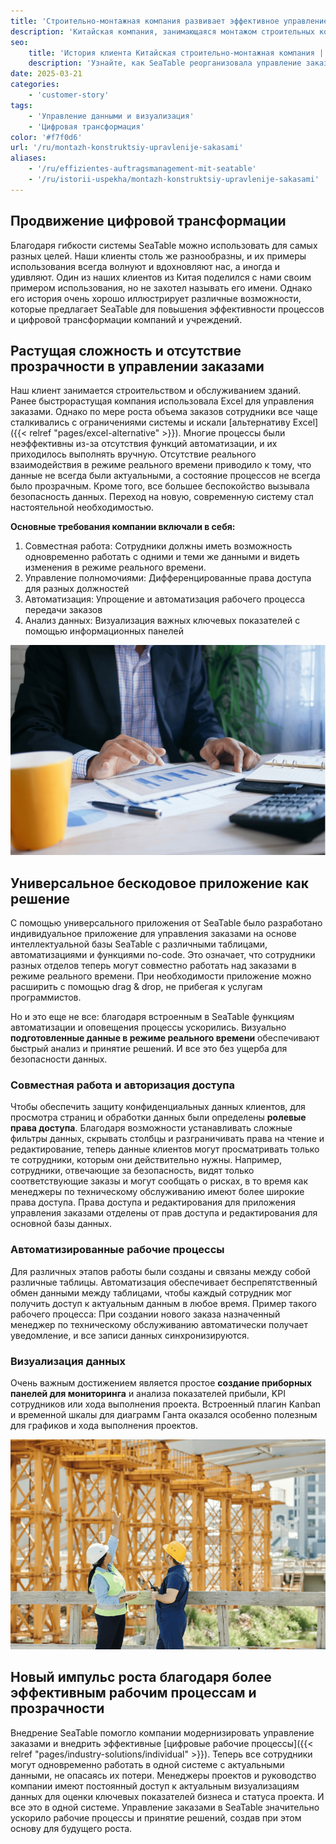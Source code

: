 ```yaml
---
title: 'Строительно-монтажная компания развивает эффективное управление заказами с помощью SeaTable'
description: 'Китайская компания, занимающаяся монтажом строительных конструкций, запустила свою систему управления заказами с помощью SeaTable, успешно продвигая свою цифровую трансформацию. Результатом стала высокоэффективная, современная система управления с универсальным приложением.'
seo:
    title: 'История клиента Китайская строительно-монтажная компания | SeaTable'
    description: 'Узнайте, как SeaTable реорганизовала управление заказами и инициировала цифровую трансформацию в компании, занимающейся монтажом строительных конструкций'
date: 2025-03-21
categories:
    - 'customer-story'
tags:
    - 'Управление данными и визуализация'
    - 'Цифровая трансформация'
color: '#f7f0d6'
url: '/ru/montazh-konstruktsiy-upravlenije-sakasami'
aliases:
    - '/ru/effizientes-auftragsmanagement-mit-seatable'
    - '/ru/istorii-uspekha/montazh-konstruktsiy-upravlenije-sakasami'
---
```


## Продвижение цифровой трансформации

Благодаря гибкости системы SeaTable можно использовать для самых разных целей. Наши клиенты столь же разнообразны, и их примеры использования всегда волнуют и вдохновляют нас, а иногда и удивляют. Один из наших клиентов из Китая поделился с нами своим примером использования, но не захотел называть его имени. Однако его история очень хорошо иллюстрирует различные возможности, которые предлагает SeaTable для повышения эффективности процессов и цифровой трансформации компаний и учреждений.

## Растущая сложность и отсутствие прозрачности в управлении заказами

Наш клиент занимается строительством и обслуживанием зданий. Ранее быстрорастущая компания использовала Excel для управления заказами. Однако по мере роста объема заказов сотрудники все чаще сталкивались с ограничениями системы и искали [альтернативу Excel]({{< relref "pages/excel-alternative" >}}). Многие процессы были неэффективны из-за отсутствия функций автоматизации, и их приходилось выполнять вручную. Отсутствие реального взаимодействия в режиме реального времени приводило к тому, что данные не всегда были актуальными, а состояние процессов не всегда было прозрачным. Кроме того, все большее беспокойство вызывала безопасность данных. Переход на новую, современную систему стал настоятельной необходимостью.

**Основные требования компании включали в себя:**

1. Совместная работа: Сотрудники должны иметь возможность одновременно работать с одними и теми же данными и видеть изменения в режиме реального времени.
1. Управление полномочиями: Дифференцированные права доступа для разных должностей
1. Автоматизация: Упрощение и автоматизация рабочего процесса передачи заказов
1. Анализ данных: Визуализация важных ключевых показателей с помощью информационных панелей

![Универсальное бескодовое приложение - планшет со статистикой](Customer-Story_CN_Datenvisualisierung.jpg)

## Универсальное бескодовое приложение как решение

С помощью универсального приложения от SeaTable было разработано индивидуальное приложение для управления заказами на основе интеллектуальной базы SeaTable с различными таблицами, автоматизациями и функциями no-code. Это означает, что сотрудники разных отделов теперь могут совместно работать над заказами в режиме реального времени. При необходимости приложение можно расширить с помощью drag & drop, не прибегая к услугам программистов.

Но и это еще не все: благодаря встроенным в SeaTable функциям автоматизации и оповещения процессы ускорились. Визуально **подготовленные данные в режиме реального времени** обеспечивают быстрый анализ и принятие решений. И все это без ущерба для безопасности данных.

### Совместная работа и авторизация доступа

Чтобы обеспечить защиту конфиденциальных данных клиентов, для просмотра страниц и обработки данных были определены **ролевые права доступа**. Благодаря возможности устанавливать сложные фильтры данных, скрывать столбцы и разграничивать права на чтение и редактирование, теперь данные клиентов могут просматривать только те сотрудники, которым они действительно нужны. Например, сотрудники, отвечающие за безопасность, видят только соответствующие заказы и могут сообщать о рисках, в то время как менеджеры по техническому обслуживанию имеют более широкие права доступа. Права доступа и редактирования для приложения управления заказами отделены от прав доступа и редактирования для основной базы данных.

### Автоматизированные рабочие процессы

Для различных этапов работы были созданы и связаны между собой различные таблицы. Автоматизация обеспечивает беспрепятственный обмен данными между таблицами, чтобы каждый сотрудник мог получить доступ к актуальным данным в любое время. Пример такого рабочего процесса: При создании нового заказа назначенный менеджер по техническому обслуживанию автоматически получает уведомление, и все записи данных синхронизируются.

### Визуализация данных

Очень важным достижением является простое **создание приборных панелей для мониторинга** и анализа показателей прибыли, KPI сотрудников или хода выполнения проекта. Встроенный плагин Kanban и временной шкалы для диаграмм Ганта оказался особенно полезным для графиков и хода выполнения проектов.

![Планирование строительной площадки с помощью визуализации данных в SeaTable](Customer-Story_CN_Neue-Wachstumsimpulse.jpg)

## Новый импульс роста благодаря более эффективным рабочим процессам и прозрачности

Внедрение SeaTable помогло компании модернизировать управление заказами и внедрить эффективные [цифровые рабочие процессы]({{< relref "pages/industry-solutions/individual" >}}). Теперь все сотрудники могут одновременно работать в одной системе с актуальными данными, не опасаясь их потери. Менеджеры проектов и руководство компании имеют постоянный доступ к актуальным визуализациям данных для оценки ключевых показателей бизнеса и статуса проекта. И все это в одной системе. Управление заказами в SeaTable значительно ускорило рабочие процессы и принятие решений, создав при этом основу для будущего роста.
